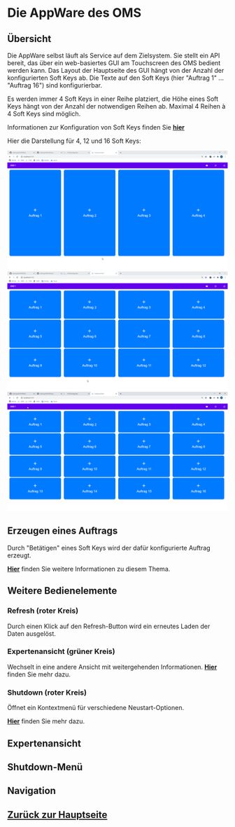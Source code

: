 # Die AppWare des OMS
## Übersicht
Die AppWare selbst läuft als Service auf dem Zielsystem. Sie stellt ein API bereit, das über ein web-basiertes GUI am Touchscreen des OMS bedient werden kann. 
Das Layout der Hauptseite des GUI hängt von der Anzahl der konfigurierten Soft Keys ab. Die Texte auf den Soft Keys (hier "Auftrag 1" ... "Auftrag 16") sind konfigurierbar. 


Es werden immer 4 Soft Keys in einer Reihe platziert, die Höhe eines Soft Keys hängt von der Anzahl der notwendigen Reihen ab. Maximal 4 Reihen à 4 Soft Keys sind möglich.

Informationen zur Konfiguration von Soft Keys finden Sie [**hier**](../configuration/configuration_softkeys.md)


Hier die Darstellung für 4, 12 und 16 Soft Keys:

![4 Soft Keys](OrderSoftKeys4New.png?raw=true "4 konfigurierte Soft Keys")
![12 Soft Keys](OrderSoftKeys12New.png?raw=true "12 konfigurierte Soft Keys")
![16 Soft Keys](OrderSoftKeys16New.png?raw=true "16 konfigurierte Soft Keys")

## Erzeugen eines Auftrags
Durch "Betätigen" eines Soft Keys wird der dafür konfigurierte Auftrag erzeugt.  

[**Hier**](./appware_runorder.md) finden Sie weitere Informationen zu diesem Thema.

## Weitere Bedienelemente

### Refresh (roter Kreis)
Durch einen Klick auf den Refresh-Button wird ein erneutes Laden der Daten ausgelöst.

### Expertenansicht (grüner Kreis)
Wechselt in eine andere Ansicht mit weitergehenden Informationen.
[**Hier**](./appware_expertview.md) finden Sie mehr dazu.

### Shutdown (roter Kreis)
Öffnet ein Kontextmenü für verschiedene Neustart-Optionen.

[**Hier**](./appware_shutdown.md) finden Sie mehr dazu.

## Expertenansicht
## Shutdown-Menü


## Navigation
## [Zurück zur Hauptseite](../README.md)